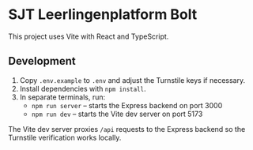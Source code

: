 # SJT Leerlingenplatform Bolt

This project uses Vite with React and TypeScript.

## Development

1. Copy `.env.example` to `.env` and adjust the Turnstile keys if necessary.
2. Install dependencies with `npm install`.
3. In separate terminals, run:
   - `npm run server` – starts the Express backend on port 3000
   - `npm run dev` – starts the Vite dev server on port 5173

The Vite dev server proxies `/api` requests to the Express backend so the
Turnstile verification works locally.
